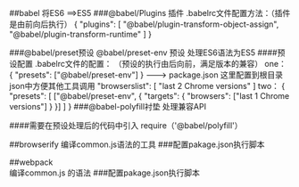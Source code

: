 ##babel 
将ES6 ==>ES5
###@babel/Plugins 插件
.babelrc文件配置方法：（插件是由前向后执行）
{
  "plugins": [
    "@babel/plugin-transform-object-assign",
    "@babel/plugin-transform-runtime"
  ]
}

###@babel/preset预设
@babel/preset-env  预设  处理ES6语法为ES5
####预设配置 
.babelrc文件的配置： （预设的执行由后向前，满足版本的兼容）
	one：
			{
                  "presets": ["@babel/preset-env"]
                } 
			---> package.json 这里配置到根目录json中方便其他工具调用
                "browserslist": [
                    "last 2 Chrome versions"
                 ] 
	two：
			{
			  "presets": [
				["@babel/preset-env", {
				  "targets": {
					"browsers": ["last 1 Chrome versions"]
				  }
				}]
			  ]
			}
###@babel-polyfill衬垫
处理兼容API	


####需要在预设处理后的代码中引入
	require（'@babel/polyfill'）
	
	
##browserify
	编译common.js语法的工具
###配置pakage.json执行脚本
	
##webpack 	
	编译common.js 的语法
###配置pakage.json执行脚本